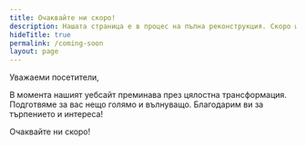 ```yaml
---
title: Очаквайте ни скоро!
description: Нашата страница е в процес на пълна реконструкция. Скоро ще бъдем отново онлайн.
hideTitle: true
permalink: /coming-soon
layout: page
---
```


<article>
  <p class="home description">Уважаеми посетители,</p>
  <p class="home description">В момента нашият уебсайт преминава през цялостна трансформация. Подготвяме за вас нещо голямо и вълнуващо. Благодарим ви за търпението и интереса!</p>
  <div class="divider"></div>
  <p class="home description">Очаквайте ни скоро!</p>
</article>
